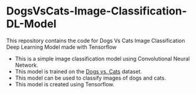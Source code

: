 # DogsVsCats-Image-Classification-DL-Model
This repository contains the code for Dogs Vs Cats Image Classification Deep Learning Model made with Tensorflow
- This is a simple image classification model using Convolutional Neural Network.
- This model is trained on the [Dogs vs. Cats](https://www.kaggle.com/c/dogs-vs-cats) dataset.
- This model can be used to classify images of dogs and cats.
- This model is created using Tensorflow.